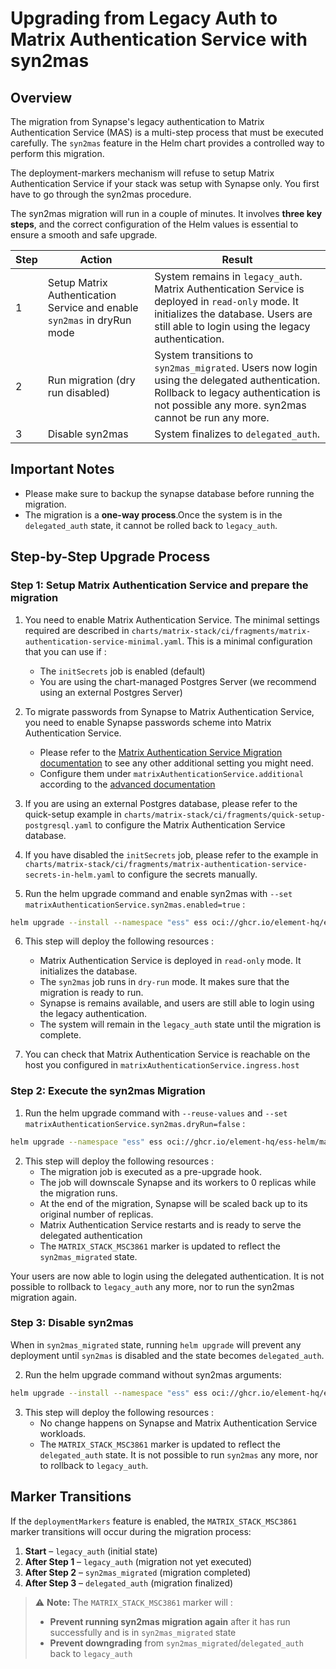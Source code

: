<!--
Copyright 2025 New Vector Ltd

SPDX-License-Identifier: AGPL-3.0-only
-->

# Upgrading from Legacy Auth to Matrix Authentication Service with syn2mas

## Overview

The migration from Synapse's legacy authentication to Matrix Authentication Service (MAS) is a multi-step process that must be executed carefully. The `syn2mas` feature in the Helm chart provides a controlled way to perform this migration.

The deployment-markers mechanism will refuse to setup Matrix Authentication Service if your stack was setup with Synapse only. You first have to go through the syn2mas procedure.

The syn2mas migration will run in a couple of minutes. It involves **three key steps**, and the correct configuration of the Helm values is essential to ensure a smooth and safe upgrade.

| Step | Action | Result |
|------|--------|--------|
| 1 | Setup Matrix Authentication Service and enable `syn2mas` in dryRun mode | System remains in `legacy_auth`. Matrix Authentication Service is deployed in `read-only` mode. It initializes the database. Users are still able to login using the legacy authentication. |
| 2 | Run migration (dry run disabled) | System transitions to `syn2mas_migrated`. Users now login using the delegated authentication. Rollback to legacy authentication is not possible any more.  syn2mas cannot be run any more. |
| 3 | Disable syn2mas | System finalizes to `delegated_auth`. |

## Important Notes

- Please make sure to backup the synapse database before running the migration.
- The migration is a **one-way process**.Once the system is in the `delegated_auth` state, it cannot be rolled back to `legacy_auth`.

## Step-by-Step Upgrade Process

### Step 1: Setup Matrix Authentication Service and prepare the migration

1. You need to enable Matrix Authentication Service. The minimal settings required are described in `charts/matrix-stack/ci/fragments/matrix-authentication-service-minimal.yaml`. This is a minimal configuration that you can use if :
   - The `initSecrets` job is enabled (default)
   - You are using the chart-managed Postgres Server (we recommend using an external Postgres Server)

2. To migrate passwords from Synapse to Matrix Authentication Service, you need to enable Synapse passwords scheme into Matrix Authentication Service.
   - Please refer to the [Matrix Authentication Service Migration documentation](https://element-hq.github.io/matrix-authentication-service/setup/migration.html) to see any other additional setting you might need.
   - Configure them under `matrixAuthenticationService.additional` according to the [advanced documentation](./advanced.md#configuring-matrix-authentication-service)

3. If you are using an external Postgres database, please refer to the quick-setup example in `charts/matrix-stack/ci/fragments/quick-setup-postgresql.yaml` to configure the Matrix Authentication Service database.

4. If you have disabled the `initSecrets` job, please refer to the example in `charts/matrix-stack/ci/fragments/matrix-authentication-service-secrets-in-helm.yaml` to configure the secrets manually.

5. Run the helm upgrade command and enable syn2mas with `--set matrixAuthenticationService.syn2mas.enabled=true` :

```bash
helm upgrade --install --namespace "ess" ess oci://ghcr.io/element-hq/ess-helm/matrix-stack -f ~/ess-config-values/hostnames.yaml <optional additional values files to pass> --wait --set matrixAuthenticationService.syn2mas.enabled=true
```

6. This step will deploy the following resources :
   - Matrix Authentication Service is deployed in `read-only` mode. It initializes the database.
   - The `syn2mas` job runs in `dry-run` mode. It makes sure that the migration is ready to run.
   - Synapse is remains available, and users are still able to login using the legacy authentication.
   - The system will remain in the `legacy_auth` state until the migration is complete.

7. You can check that Matrix Authentication Service is reachable on the host you configured in `matrixAuthenticationService.ingress.host`


### Step 2: Execute the syn2mas Migration

1. Run the helm upgrade command with `--reuse-values` and `--set matrixAuthenticationService.syn2mas.dryRun=false` :

```bash
helm upgrade --namespace "ess" ess oci://ghcr.io/element-hq/ess-helm/matrix-stack --reuse-values --wait --set matrixAuthenticationService.syn2mas.dryRun=false
```

2. This step will deploy the following resources :
   - The migration job is executed as a pre-upgrade hook.
   - The job will downscale Synapse and its workers to 0 replicas while the migration runs.
   - At the end of the migration, Synapse will be scaled back up to its original number of replicas.
   - Matrix Authentication Service restarts and is ready to serve the delegated authentication
   - The `MATRIX_STACK_MSC3861` marker is updated to reflect the `syn2mas_migrated` state.

Your users are now able to login using the delegated authentication. It is not possible to rollback to `legacy_auth` any more, nor to run the syn2mas migration again.


### Step 3: Disable syn2mas

When in `syn2mas_migrated` state, running `helm upgrade` will prevent any deployment until `syn2mas` is disabled and the state becomes `delegated_auth`.

2. Run the helm upgrade command without syn2mas arguments:

```bash
helm upgrade --install --namespace "ess" ess oci://ghcr.io/element-hq/ess-helm/matrix-stack -f ~/ess-config-values/hostnames.yaml <optional additional values files to pass> --wait
```

3. This step will deploy the following resources :
   - No change happens on Synapse and Matrix Authentication Service workloads.
   - The `MATRIX_STACK_MSC3861` marker is updated to reflect the `delegated_auth` state. It is not possible to run `syn2mas` any more, nor to rollback to `legacy_auth`.

## Marker Transitions

If the `deploymentMarkers` feature is enabled, the `MATRIX_STACK_MSC3861` marker transitions will occur during the migration process:

1. **Start** – `legacy_auth` (initial state)
2. **After Step 1** – `legacy_auth` (migration not yet executed)
3. **After Step 2** – `syn2mas_migrated` (migration completed)
4. **After Step 3** – `delegated_auth` (migration finalized)

> ⚠️ **Note:** The `MATRIX_STACK_MSC3861` marker will :
> - **Prevent running syn2mas migration again** after it has run successfully and is in `syn2mas_migrated` state
> - **Prevent downgrading** from `syn2mas_migrated`/`delegated_auth` back to `legacy_auth`
